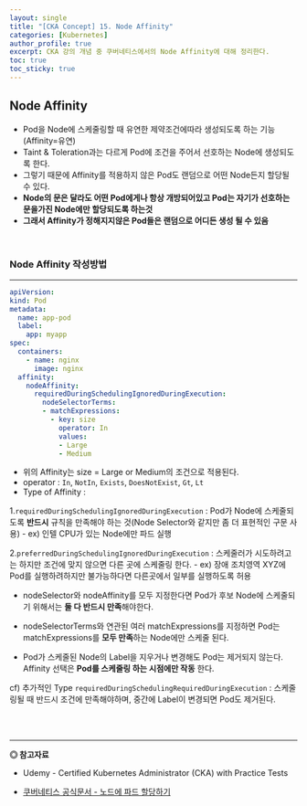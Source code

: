 ```yaml
---
layout: single
title: "[CKA Concept] 15. Node Affinity"
categories: [Kubernetes]
author_profile: true
excerpt: CKA 강의 개념 중 쿠버네티스에서의 Node Affinity에 대해 정리한다. 
toc: true
toc_sticky: true
---
```


## Node Affinity
- Pod을 Node에 스케줄링할 때 유연한 제약조건에따라 생성되도록 하는 기능 (Affinity=유연)
- Taint & Toleration과는 다르게 Pod에 조건을 주어서 선호하는 Node에 생성되도록 한다.
- 그렇기 때문에 Affinity를 적용하지 않은 Pod도 랜덤으로 어떤 Node든지 할당될 수 있다.
- **Node의 문은 달라도 어떤 Pod에게나 항상 개방되어있고 Pod는 자기가 선호하는 문을가진 Node에만 할당되도록 하는것**
- **그래서 Affinity가 정해지지않은 Pod들은 랜덤으로 어디든 생성 될 수 있음**

<br>

### Node Affinity 작성방법 
---------------------------

```yaml
apiVersion: 
kind: Pod
metadata:
  name: app-pod
  label:
    app: myapp
spec:
  containers:
    - name: nginx
      image: nginx
  affinity:
    nodeAffinity:
      requiredDuringSchedulingIgnoredDuringExecution:
        nodeSelectorTerms:
        - matchExpressions:
          - key: size
            operator: In
            values:
            - Large
            - Medium

```

- 위의 Affinity는 size = Large or Medium의 조건으로 적용된다.
- operator : ```In```, ```NotIn```, ```Exists```, ```DoesNotExist```, ```Gt```, ```Lt```
- Type of Affinity :

1.```requiredDuringSchedulingIgnoredDuringExecution``` : Pod가 Node에 스케줄되도록 **반드시** 규칙을 만족해야 하는 것(Node Selector와 같지만 좀 더 표현적인 구문 사용)
    - ex) 인텔 CPU가 있는 Node에만 파드 실행

2.```preferredDuringSchedulingIgnoredDuringExecution``` : 스케줄러가 시도하려고는 하지만 조건에 맞지 않으면 다른 곳에 스케줄링 한다.
    - ex) 장애 조치영역 XYZ에 Pod를 실행하려하지만 불가능하다면 다른곳에서 일부를 실행하도록 허용

- nodeSelector와 nodeAffinity를 모두 지정한다면 Pod가 후보 Node에 스케줄되기 위해서는 **둘 다 반드시 만족**해야한다.

- nodeSelectorTerms와 연관된 여러 matchExpressions를 지정하면 Pod는 matchExpressions를 **모두 만족**하는 Node에만 스케줄 된다. 

- Pod가 스케줄된 Node의 Label을 지우거나 변경해도 Pod는 제거되지 않는다. Affinity 선택은 **Pod를 스케줄링 하는 시점에만 작동** 한다.



cf) 추가적인 Type
```requiredDuringSchedulingRequiredDuringExecution``` : 스케줄링될 때 반드시 조건에 만족해야하며, 중간에 Label이 변경되면 Pod도 제거된다.

<br>
<br>

------------------
**◎ 참고자료**
- Udemy - Certified Kubernetes Administrator (CKA) with Practice Tests

- [쿠버네티스 공식문서 - 노드에 파드 할당하기](https://kubernetes.io/ko/docs/concepts/scheduling-eviction/assign-pod-node/)


